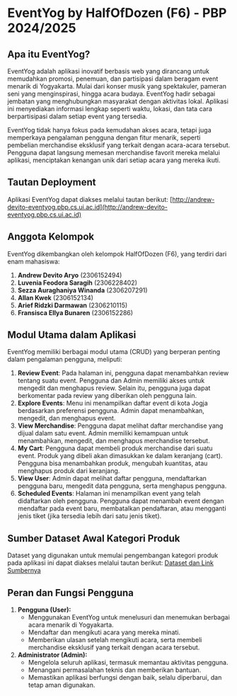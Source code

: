 # EventYog by HalfOfDozen (F6) - PBP 2024/2025

## Apa itu EventYog?
EventYog adalah aplikasi inovatif berbasis web yang dirancang untuk memudahkan promosi, penemuan, dan partisipasi dalam beragam event menarik di Yogyakarta. Mulai dari konser musik yang spektakuler, pameran seni yang menginspirasi, hingga acara budaya. EventYog hadir sebagai jembatan yang menghubungkan masyarakat dengan aktivitas lokal. Aplikasi ini menyediakan informasi lengkap seperti waktu, lokasi, dan tata cara berpartisipasi dalam setiap event yang tersedia.

EventYog tidak hanya fokus pada kemudahan akses acara, tetapi juga memperkaya pengalaman pengguna dengan fitur menarik, seperti pembelian merchandise eksklusif yang terkait dengan acara-acara tersebut. Pengguna dapat langsung memesan merchandise favorit mereka melalui aplikasi, menciptakan kenangan unik dari setiap acara yang mereka ikuti. 

## Tautan Deployment
Aplikasi EventYog dapat diakses melalui tautan berikut: [http://andrew-devito-eventyog.pbp.cs.ui.ac.id](http://andrew-devito-eventyog.pbp.cs.ui.ac.id)

## Anggota Kelompok
EventYog dikembangkan oleh kelompok HalfOfDozen (F6), yang terdiri dari enam mahasiswa:

1. **Andrew Devito Aryo** (2306152494)
2. **Luvenia Feodora Saragih** (2306228402)
3. **Sezza Auraghaniya Winanda** (2306207291)
4. **Allan Kwek** (2306152134)
5. **Arief Ridzki Darmawan** (2306210115)
6. **Fransisca Ellya Bunaren** (2306152286)

## Modul Utama dalam Aplikasi
EventYog memiliki berbagai modul utama (CRUD) yang berperan penting dalam pengalaman pengguna, meliputi:
1. **Review Event**: Pada halaman ini, pengguna dapat menambahkan review tentang suatu event. Pengguna dan Admin memiliki akses untuk mengedit dan menghapus review. Selain itu, pengguna juga dapat berkomentar pada review yang diberikan oleh pengguna lain.
2. **Explore Events**: Menu ini menampilkan daftar event di kota Jogja berdasarkan preferensi pengguna. Admin dapat menambahkan, mengedit, dan menghapus event.
3. **View Merchandise**: Pengguna dapat melihat daftar merchandise yang dijual dalam satu event. Admin memiliki kemampuan untuk menambahkan, mengedit, dan menghapus merchandise tersebut.
4. **My Cart**: Pengguna dapat membeli produk merchandise dari suatu event. Produk yang dibeli akan dimasukkan ke dalam keranjang (cart). Pengguna bisa menambahkan produk, mengubah kuantitas, atau menghapus produk dari keranjang.
5. **View User**: Admin dapat melihat daftar pengguna, mendaftarkan pengguna baru, mengedit data pengguna, serta menghapus pengguna.
6. **Scheduled Events**: Halaman ini menampilkan event yang telah didaftarkan oleh pengguna. Pengguna dapat menambah event dengan mendaftar pada event baru, membatalkan pendaftaran, atau mengganti jenis tiket (jika tersedia lebih dari satu jenis tiket).

## Sumber Dataset Awal Kategori Produk
Dataset yang digunakan untuk memulai pengembangan kategori produk pada aplikasi ini dapat diakses melalui tautan berikut: [Dataset dan Link Sumbernya](https://docs.google.com/spreadsheets/d/1iP8eY44oMNFkbkmIzFSCkeFv99xC77yMKTMeYp2hoFs/edit?usp=sharing)

## Peran dan Fungsi Pengguna
1. **Pengguna (User):**
   - Menggunakan EventYog untuk menelusuri dan menemukan berbagai acara menarik di Yogyakarta.
   - Mendaftar dan mengikuti acara yang mereka minati.
   - Memberikan ulasan setelah mengikuti acara, serta membeli merchandise eksklusif yang terkait dengan acara tersebut.
2. **Administrator (Admin):**
   - Mengelola seluruh aplikasi, termasuk memantau aktivitas pengguna.
   - Menangani permasalahan teknis dan memberikan bantuan.
   - Memastikan aplikasi berfungsi dengan baik, selalu diperbarui, dan tetap aman digunakan.
